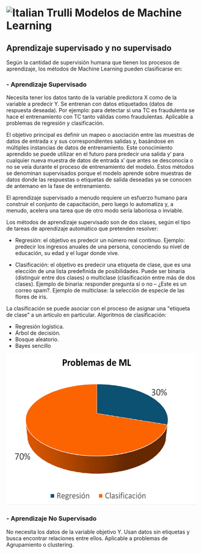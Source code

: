 # <img src="https://github.com/shimadasoftware/machine-learning/assets/73977456/157a767f-2deb-43a7-8023-71506a9ef97a" alt="Italian Trulli" style="width:35px;height:35px;"> Modelos de Machine Learning

## Aprendizaje supervisado y no supervisado

Según la cantidad de supervisión humana que tienen los procesos de aprendizaje, los métodos de Machine Learning pueden clasificarse en:

### - Aprendizaje Supervisado
Necesita tener los datos tanto de la variable predictora X como de la variable a predecir Y. Se entrenan con datos etiquetados (datos de respuesta deseada).
Por ejemplo: para detectar si una TC es fraudulenta se hace el entrenamiento con TC tanto válidas como fraudulentas. Aplicable a problemas de regresión y clasificación.

El objetivo principal es definir un mapeo o asociación entre las muestras de datos de entrada x y sus correspondientes salidas y, basándose en múltiples instancias de datos de entrenamiento. Este conocimiento aprendido se puede utilizar en el futuro para predecir una salida y′ para cualquier nueva muestra de datos de entrada x′ que antes se desconocía o no se veía durante el proceso de entrenamiento del modelo. Estos métodos se denominan supervisados porque el modelo aprende sobre muestras de datos donde las respuestas o etiquetas de salida deseadas ya se conocen de antemano en la fase de entrenamiento.

El aprendizaje supervisado a menudo requiere un esfuerzo humano para construir el conjunto de capacitación, pero luego lo automatiza y, a menudo, acelera una tarea que de otro modo sería laboriosa o inviable.

Los métodos de aprendizaje supervisado son de dos clases, según el tipo de tareas de aprendizaje automático que pretenden resolver:

- Regresión: el objetivo es predecir un número real continuo. Ejemplo: predecir los ingresos anuales de una persona, conociendo su nivel de educación, su edad y el lugar donde vive.

- Clasificación: el objetivo es predecir una etiqueta de clase, que es una elección de una lista predefinida de posibilidades. Puede ser binaria (distinguir entre dos clases) o multiclase (clasificación entre más de dos clases). Ejemplo de binaria: responder pregunta sí o no – ¿Este es un correo spam?. Ejemplo de multiclase: la selección de especie de las flores de iris.

La clasificación se puede asociar con el proceso de asignar una "etiqueta de clase" a un artículo en particular. Algoritmos de clasificación:

- Regresión logística.
- Árbol de decisión.
- Bosque aleatorio.
- Bayes sencillo

<img src="https://github.com/shimadasoftware/machine-learning/blob/main/2.%20Modelos%20de%20Machine%20Learning/img/regresi%C3%B3n%20vs%20clasificaci%C3%B3n.png" alt="Italian Trulli" style="width:600px;height:400px;">

### - Aprendizaje No Supervisado
No necesita los datos de la variable objetivo Y. Usan datos sin etiquetas y busca encontrar relaciones entre ellos. Aplicable a problemas de Agrupamiento o clustering.
